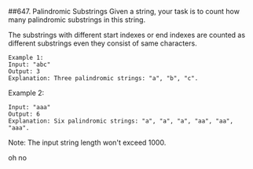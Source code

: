 ##647. Palindromic Substrings
Given a string, your task is to count how many palindromic substrings in this string.

The substrings with different start indexes or end indexes are counted as different substrings even they consist of same characters.
```
Example 1:
Input: "abc"
Output: 3
Explanation: Three palindromic strings: "a", "b", "c".
```
Example 2:
```
Input: "aaa"
Output: 6
Explanation: Six palindromic strings: "a", "a", "a", "aa", "aa", "aaa".
```
Note:
The input string length won't exceed 1000.

oh no